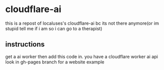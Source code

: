 # cloudflare-ai
this is a repost of localuses's cloudflare-ai bc its not there anymore(or im stupid tell me if i am so i can go to a therapist)

## instructions
get a ai worker then add this code in. you have a cloudflare worker ai api
look in gh-pages branch for a website example
